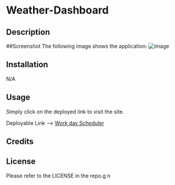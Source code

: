 # Weather-Dashboard


## Description



##Screenshot
The following image shows the application:
![image]((https://github.com/VinlandMoon/Weather-Dashboard/assets/141980229/e9e37347-84af-4be4-ab81-dc1efc43db43)
)






## Installation

N/A
## Usage

Simply click on the deployed link to visit the site.

Deployable Link --> [Work day Scheduler](https://vinlandmoon.github.io/Work-Day-Scheduler/)

## Credits


## License

Please refer to the LICENSE in the repo.g n
